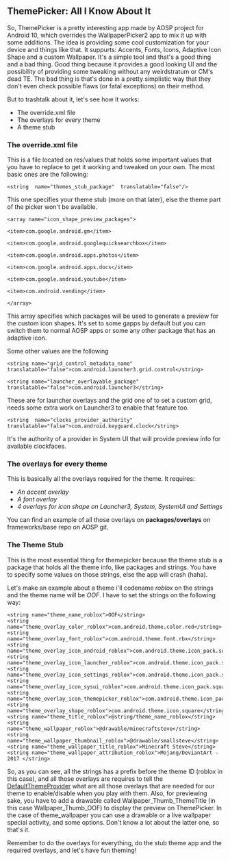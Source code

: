 ## ThemePicker: All I Know About It

So, ThemePicker is a pretty interesting app made by AOSP project for Android 10, which overrides the WallpaperPicker2 app to mix it up with some additions. The idea is providing some cool customization for your device and things like that. It suppurts: Accents, Fonts, Icons, Adaptive Icon Shape and a custom Wallpaper. 
It's a simple tool and that's a good thing and a bad thing. Good thing because it provides a good looking UI and the possibility of providing some tweaking without any weirdstratum or CM's dead TE. The bad thing is that's done in a pretty simplistic way that they don't even check possible flaws (or fatal exceptions) on their method.

But to trashtalk about it, let's see how it works:

 - The override.xml file
 - The overlays for every theme
 - A theme stub

### The override.xml file
This is a file located on res/values that holds some important values that you have to replace to get it working and tweaked on your own. The most basic ones are the following:


    <string  name="themes_stub_package"  translatable="false"/>

This one specifies your theme stub (more on that later), else the theme part of the picker won't be available.

    <array name="icon_shape_preview_packages">
    
    <item>com.google.android.gm</item>
    
    <item>com.google.android.googlequicksearchbox</item>
    
    <item>com.google.android.apps.photos</item>
    
    <item>com.google.android.apps.docs</item>
    
    <item>com.google.android.youtube</item>
    
    <item>com.android.vending</item>
    
    </array>
This array specifies which packages will be used to generate a preview for the custom icon shapes. It's set to some gapps by default but you can switch them to normal AOSP apps or some any other package that has an adaptive icon.

Some other values are the following 

    <string name="grid_control_metadata_name" translatable="false">com.android.launcher3.grid.control</string>
    
    <string name="launcher_overlayable_package" translatable="false">com.android.launcher3</string>
These are for launcher overlays and the grid one of to set a custom grid, needs some extra work on Launcher3 to enable that feature too.

    <string  name="clocks_provider_authority"  translatable="false">com.android.keyguard.clock</string>
  It's the authority of a provider in System UI that will provide preview info for available clockfaces.

### The overlays for every theme
This is basically all the overlays required for the theme. 
It requires:

 - *An accent overlay*
 - *A font overlay*
 - *4 overlays for icon shape on Launcher3, System, SystemUI and Settings*

You can find an example of all those overlays on **packages/overlays** on frameworks/base repo on AOSP git.

### The Theme Stub
This is the most essential thing for themepicker because the theme stub is a package that holds all the theme info, like packages and strings.
You have to specify some values on those strings, else the app will crash (haha).

Let's make an example about a theme i'll codename *roblox* on the strings and the theme name will be *OOF*. I have to set the strings on the following way:

    <string name="theme_name_roblox">OOF</string>
    <string name="theme_overlay_color_roblox">com.android.theme.color.red</string>
    <string name="theme_overlay_font_roblox">com.android.theme.font.rbx</string>
    <string name="theme_overlay_icon_android_roblox">com.android.theme.icon_pack.square.android</string>
    <string name="theme_overlay_icon_launcher_roblox">com.android.theme.icon_pack.square.launcher</string>
    <string name="theme_overlay_icon_settings_roblox">com.android.theme.icon_pack.square.settings</string>
    <string name="theme_overlay_icon_sysui_roblox">com.android.theme.icon_pack.square.systemui</string>
    <string name="theme_overlay_icon_themepicker_roblox">com.android.theme.icon_pack.square.themepicker</string>
    <string name="theme_overlay_shape_roblox">com.android.theme.icon.square</string>
    <string name="theme_title_roblox">@string/theme_name_roblox</string>
    <string name="theme_wallpaper_roblox">@drawable/minecraftsteve</string>
    <string name="theme_wallpaper_thumbnail_roblox">@drawable/smallsteve</string>
    <string name="theme_wallpaper_title_roblox">Minecraft Steve</string>
    <string name="theme_wallpaper_attribution_roblox">Mojang/DeviantArt - 2017 </string>
So, as you can see, all the strings has a prefix before the theme ID (roblox in this case), and all those overlays are requires to tell the [DefaultThemeProvider](https://android.googlesource.com/platform/packages/apps/ThemePicker/+/refs/tags/android-10.0.0_r5/src/com/android/customization/model/theme/DefaultThemeProvider.java)  what are all those overlays that are needed for our theme to enable/disable when you play with them.
Also, for previewing sake, you have to add a drawable called Wallpaper_Thumb_ThemeTitle (in this case Wallpaper_Thumb_OOF) to display the preview on ThemePicker. In the case of theme_wallpaper you can use a drawable or a live wallpaper special activity, and some options. Don't know a lot about the latter one, so that's it.

Remember to do the overlays for everything, do the stub theme app and the required overlays, and let's have fun theming!
